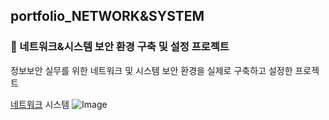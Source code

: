 ## portfolio_NETWORK&SYSTEM

### 📌 네트워크&시스템 보안 환경 구축 및 설정 프로젝트
정보보안 실무를 위한 네트워크 및 시스템 보안 환경을 실제로 구축하고 설정한 프로젝트

[네트워크](https://www.naver.com/)    시스템
![Image](https://github.com/user-attachments/assets/8fd405bb-8c68-4e3f-9006-28bf3a4fff70)
